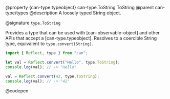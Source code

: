 @property {can-type.typeobject} can-type.ToString ToString
@parent can-type/types
@description A loosely typed String object.

@signature `type.ToString`

  Provides a type that can be used with [can-observable-object] and other APIs that accept a [can-type.typeobject]. Resolves to a coercible String type, equivalent to `type.convert(String)`.

  ```js
  import { Reflect, type } from "can";

  let val = Reflect.convert("Hello", type.ToString);
  console.log(val); // -> "Hello"

  val = Reflect.convert(42, type.ToString);
  console.log(val); // -> "42"
  ```
  @codepen
